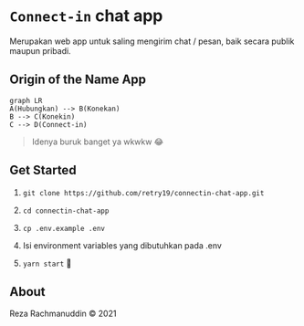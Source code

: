 # `Connect-in` chat app

Merupakan web app untuk saling mengirim chat / pesan, baik secara publik maupun pribadi.

## Origin of the Name App

```mermaid
graph LR
A(Hubungkan) --> B(Konekan)
B --> C(Konekin)
C --> D(Connect-in)
```

> Idenya buruk banget ya wkwkw :joy:

## Get Started

1. `git clone https://github.com/retry19/connectin-chat-app.git`

2. `cd connectin-chat-app`

3. `cp .env.example .env`

4. Isi environment variables yang dibutuhkan pada .env

5. `yarn start` :rocket:

## About

Reza Rachmanuddin
:copyright: 2021 
